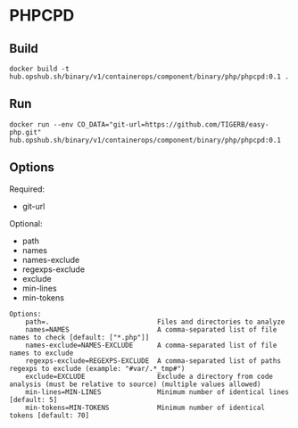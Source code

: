 # PHPCPD

## Build

```shell
docker build -t hub.opshub.sh/binary/v1/containerops/component/binary/php/phpcpd:0.1 .
```

## Run

```shell
docker run --env CO_DATA="git-url=https://github.com/TIGERB/easy-php.git" hub.opshub.sh/binary/v1/containerops/component/binary/php/phpcpd:0.1
```

## Options

Required:

- git-url

Optional:

- path
- names
- names-exclude
- regexps-exclude
- exclude
- min-lines
- min-tokens

```shell
Options:
    path=.                           Files and directories to analyze
    names=NAMES                      A comma-separated list of file names to check [default: ["*.php"]]
    names-exclude=NAMES-EXCLUDE      A comma-separated list of file names to exclude
    regexps-exclude=REGEXPS-EXCLUDE  A comma-separated list of paths regexps to exclude (example: "#var/.*_tmp#")
    exclude=EXCLUDE                  Exclude a directory from code analysis (must be relative to source) (multiple values allowed)
    min-lines=MIN-LINES              Minimum number of identical lines [default: 5]
    min-tokens=MIN-TOKENS            Minimum number of identical tokens [default: 70]
```